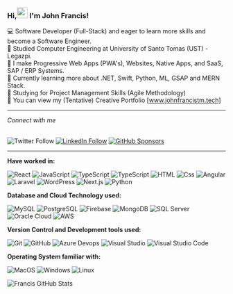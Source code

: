 ### Hi,<img src="https://raw.githubusercontent.com/MartinHeinz/MartinHeinz/master/wave.gif" width="25px"> I'm John Francis! 

 💻 Software Developer (Full-Stack) and eager to learn more skills and become a Software Engineer. <br/>
 📖 Studied Computer Engineering at University of Santo Tomas (UST) - Legazpi. <br/>
 📲 I make Progressive Web Apps (PWA's), Websites, Native Apps, and SaaS, SAP / ERP Systems. <br/>
 🤔 Currently learning more about .NET, Swift, Python, ML, GSAP and MERN Stack. <br/>
 🎯 Studying for Project Management Skills (Agile Methodology) <br/>
 💬 You can view my (Tentative) Creative Portfolio [www.johnfrancistm.tech] <br/>

<hr/> <i>Connect with me </i> <br/> &nbsp

![Twitter Follow](https://img.shields.io/twitter/follow/johnfrancistm?label=Twitter%20&style=social)
[![LinkedIn Follow](https://img.shields.io/badge/LinkedIn-Follow-blue?style=social&logo=linkedin)](https://www.linkedin.com/in/john-francis-tamondong-866055232/)
[![GitHub Sponsors](https://img.shields.io/badge/GitHub-Sponsors-orange?style=social&logo=github)](https://github.com/sponsors/fraanciisq)



<hr/>

**Have worked in:**
<p>
<img alt="React" src="https://img.shields.io/badge/React-61 DAFB? logo=react & logoColor-white&style=flat" />
<img alt="JavaScript" src="https://img.shields.io/badge/JavaScript-F7DF1E? logo=javascript &logoColor=white&style=flat" />
<img alt="TypeScript" src="https://img.shields.io/badge/TypeScript-3178C6?logo=typescript &logoColor=white&style=flat" />
<img alt="TypeScript" src="https://img.shields.io/badge/Node.js-339933?logo=node.js &logoColor-white&style=flat" />
<img alt="HTML" src="https://img.shields.io/badge/HTML-E34F26?logo-html5&logoColor=white&style=flat" />
<img alt="Css" src="https://img.shields.io/badge/CSS-1572B6?logo=css3&logoColor=white&style=flat" />
<img alt="Angular" src="https://img.shields.io/badge/Angular-DD0031?logo-angular&logoColor-white&style=flat" />
<img alt="Laravel" src="https://img.shields.io/badge/Laravel-FF2D20?logo=laravel&logoColor=white&style=flat" /> 
<img alt="WordPress" src="https://img.shields.io/badge/WordPress-21759B?logo=wordpress&logoColor=white&style=flat" /> 
<img alt="Next.js" src="https://img.shields.io/badge/Next.js-000000?logo=next.js&logoColor=white&style=flat" />
<img alt="Python" src="https://img.shields.io/badge/Python-3776AB?logo=python&logoColor=white&style=flat" /> 
 </p>


 **Database and Cloud Technology used:**
<p>
<img alt="MySQL" src="https://img.shields.io/badge/MySQL-4479A1?logo=mysql&logoColor=white&style=flat" /> 
<img alt="PostgreSQL" src="https://img.shields.io/badge/PostgreSQL-336791?logo-postgresql&logoColor-white&style=flat" />
<img alt="Firebase" src="https://img.shields.io/badge/Firebase-FFCA28?logo=firebase&logoColor=white&style=flat" /> 
<img alt="MongoDB" src="https://img.shields.io/badge/MongoDB-47A248?logo-mongodb & logoColor-white&style=flat" /> <img alt="SQL Server" src="https://img.shields.io/badge/SQL Server-CC2927?logo-microsoft+sql+server & logoColor=white&style=flat" /> 
<img alt="Oracle Cloud" src="https://img.shields.io/badge/Oracle-F80000?logo=oracle&logoColor=white&style=flat" />
<img alt="AWS" src="https://img.shields.io/badge/AWS-232F3E?logo=amazon+aws&logoColor=white&style=flat" /> 

</p>
 
**Version Control and Development tools used:**
<p>
<img alt="Git"src="https://img.shields.io/badge/Git-F05032?logo=git & logoColor-white&style=flat" />
<img alt="GitHub"src="https://img.shields.io/badge/GitHub-181717?logo=github&logoColor=white&style=flat" />
<img alt="Azure Devops"src="https://img.shields.io/badge/Azure DevOps-0078D7?logo-azure+devops &logoColor=-white&style=flat" /> <img alt="Visual Studio" src="https://img.shields.io/badge/Visual Studio-5C2D91?logo=visual+studio&logoColor-white&style=flat" />
<img alt="Visual Studio Code"src="https://img.shields.io/badge/Visual Studio Code-007ACC?logo-visual+studio+code & logoColor-white&style=flat" /> </p>

**Operating System familiar with:**
<p>
<img alt="MacOS" src="https://img.shields.io/badge/MacOS-000000?logo-macos &logoColor=white&style=flat" />
<img alt="Windows" src="https://img.shields.io/badge/Windows-0078D6?logo=windows &logoColor=white&style=flat" />
<img alt="Linux" src="https://img.shields.io/badge/Linux-FCC624?logo=linux &logoColor=black&style=flat" />
</p>
</p>

![Francis GitHub Stats](https://github-readme-stats.vercel.app/api?username=fraanciisq&theme=transparent&show_icons=true)

